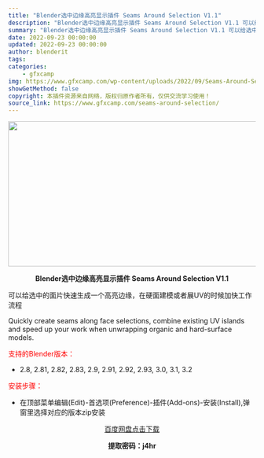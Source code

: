 ```yaml
---
title: "Blender选中边缘高亮显示插件 Seams Around Selection V1.1"
description: "Blender选中边缘高亮显示插件 Seams Around Selection V1.1 可以给选中的面片快速生成一个高亮边缘，在硬面建模或者展UV的时候加快工作流程 Quickly create ..."
summary: "Blender选中边缘高亮显示插件 Seams Around Selection V1.1 可以给选中的面片快速生成一个高亮边缘，在硬面建模或者展UV的时候加快工作流程 Quickly create ..."
date: 2022-09-23 00:00:00
updated: 2022-09-23 00:00:00
author: blenderit
tags: 
categories:
    - gfxcamp
img: https://www.gfxcamp.com/wp-content/uploads/2022/09/Seams-Around-Selection.jpg
showGetMethod: false
copyright: 本插件资源来自网络，版权归原作者所有，仅供交流学习使用！
source_link: https://www.gfxcamp.com/seams-around-selection/
---
```

<div><p><img decoding="async" class="aligncenter size-full wp-image-107124" src="https://www.gfxcamp.com/wp-content/uploads/2022/09/Seams-Around-Selection.jpg" data-src="https://www.gfxcamp.com/wp-content/uploads/2022/09/Seams-Around-Selection.jpg" alt="" width="590" height="295" data-srcset="https://www.gfxcamp.com/wp-content/uploads/2022/09/Seams-Around-Selection.jpg 590w, https://www.gfxcamp.com/wp-content/uploads/2022/09/Seams-Around-Selection-150x75.jpg 150w" data-sizes="(max-width: 590px) 100vw, 590px"></p><p style="text-align: center;"><strong>Blender选中边缘高亮显示插件 Seams Around Selection V1.1</strong></p><p>可以给选中的面片快速生成一个高亮边缘，在硬面建模或者展UV的时候加快工作流程</p><p>Quickly create seams along face selections, combine existing UV islands and speed up your work when unwrapping organic and hard-surface models.</p><p style="text-align: left;"><span style="color: #ff0000;">支持的Blender版本：</span></p><ul>
<li style="text-align: left;">2.8, 2.81, 2.82, 2.83, 2.9, 2.91, 2.92, 2.93, 3.0, 3.1, 3.2</li>
</ul><p style="text-align: left;"><span style="color: #ff0000;">安装步骤：</span></p><ul>
<li>在顶部菜单编辑(Edit)-首选项(Preference)-插件(Add-ons)-安装(Install),弹窗里选择对应的版本zip安装</li>
</ul><p style="text-align: center;"><a class="maxbutton-3 maxbutton maxbutton-baidu" target="_blank" rel="noopener" href="https://pan.baidu.com/s/1YmeaxqaRV_RqcvUiPABIrQ?pwd=j4hr"><span class="mb-text">百度网盘点击下载</span></a></p><p style="text-align: center;"><strong>提取密码：j4hr</strong></p></div>